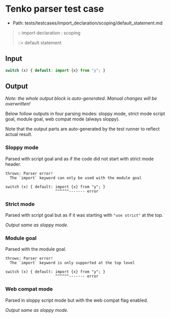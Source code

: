 # Tenko parser test case

- Path: tests/testcases/import_declaration/scoping/default_statement.md

> :: import declaration : scoping
>
> ::> default statement

## Input

`````js
switch (x) { default: import {x} from "y"; }
`````

## Output

_Note: the whole output block is auto-generated. Manual changes will be overwritten!_

Below follow outputs in four parsing modes: sloppy mode, strict mode script goal, module goal, web compat mode (always sloppy).

Note that the output parts are auto-generated by the test runner to reflect actual result.

### Sloppy mode

Parsed with script goal and as if the code did not start with strict mode header.

`````
throws: Parser error!
  The `import` keyword can only be used with the module goal

switch (x) { default: import {x} from "y"; }
                      ^^^^^^------- error
`````

### Strict mode

Parsed with script goal but as if it was starting with `"use strict"` at the top.

_Output same as sloppy mode._

### Module goal

Parsed with the module goal.

`````
throws: Parser error!
  The `import` keyword is only supported at the top level

switch (x) { default: import {x} from "y"; }
                      ^^^^^^------- error
`````


### Web compat mode

Parsed in sloppy script mode but with the web compat flag enabled.

_Output same as sloppy mode._
